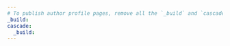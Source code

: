 ```yaml
---
# To publish author profile pages, remove all the `_build` and `cascade` settings below.
_build:
cascade:
  _build:
---
```

